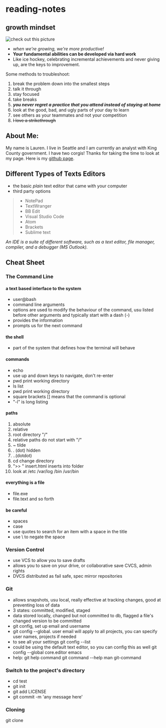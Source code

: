 # reading-notes

## growth mindset

![check out this picture](http://1.bp.blogspot.com/-0eyqmM-se1Q/VjKADy4KmRI/AAAAAAAAADQ/fRpPpNQ44UU/s1600/Growth-v-Fixed.jpg)

- *when we're growing, we're more productive!*
- **Your fundamental abilities can be developed via hard work**
- Like ice hockey, celebrating incremental achievements and never giving up, are the keys to improvement. 

Some methods to troubleshoot:
1. break the problem down into the smallest steps
1. talk it through
1. stay focused
1. take breaks
1. ***you never regret a practice that you attend instead of staying at home***
1. look at the good, bad, and ugly parts of your day to learn
1. see others as your teammates and not your competition
1. ~~I love a strikethrough~~


<!--i can hide things using html?-->

## About Me: 

My name is Lauren. I live in Seattle and I am currently an analyst with King County government. I have two corgis! Thanks for taking the time to look at my page.  Here is my [github page](https://github.com/elleem).

## Different Types of Texts Editors
* the basic *plain* text editor that came with your computer
* third party options
> * NotePad
> * TextWranger
> * BB Edit
> * Visual Studio Code
> * Atom
> * Brackets
> * Sublime text

*An IDE is a suite of different software, such as a text editor, file manager, compiler, and a debugger (MS Outlook).*

## Cheat Sheet ##

### The Command Line ###

#### a text based interface to the system ####
- user@bash
- command line arguments
- options are used to modify the behaviour of the command, usu listed before other arguments and typically start with a dash (-)
- provides the information
- prompts us for the next command

#### the shell ####
- part of the system that defines how the terminal will behave

#### commands ####
- echo
- use up and down keys to navigate, don't re-enter
- pwd print working directory
- ls list
- pwd print working directory
- square brackets [] means that the command is optional
- "-l" is long listing

#### paths ####
1. absolute
2. relative
3. root directory "/"
4. relative paths do not start with "/"
5. ~ tilde
6. . (dot) hidden
7. ..(dotdot)
8. cd change directory
9. ">> " insert.html inserts into folder
10. look at /etc /var/log /bin /usr/bin

#### everything is a file ####
- file.exe
- file.text and so forth

#### be careful ####
 - spaces
 - case
 - use quotes to search for an item with a space in the title
 - use \ to negate the space 

### Version Control ###
- use VCS to allow you to save drafts
- allows you to save on your drive, or collaborative save CVCS, admin rights
- DVCS distributed as fail safe, spec mirror repositories

### Git ###
- allows snapshots, usu local, really effective at tracking changes, good at preventing loss of data
- 3 states: committed, modified, staged
- data stored locally, changed but not committed to db, flagged a file's changed version to be committed
- git config, set up email and username
- git config --global. user email will apply to all projects, you can specify user names, projects if needed
- to see all your settings git config --list
- could be using the default text editor, so you can config this as well git config --global core.editor emacs
- help:  git help command  git command --help  man git-command

### Switch to the project's directory ###
- cd test
- git init
- git add LICENSE
- git commit -m 'any message here'

### Cloning ###
git clone 
